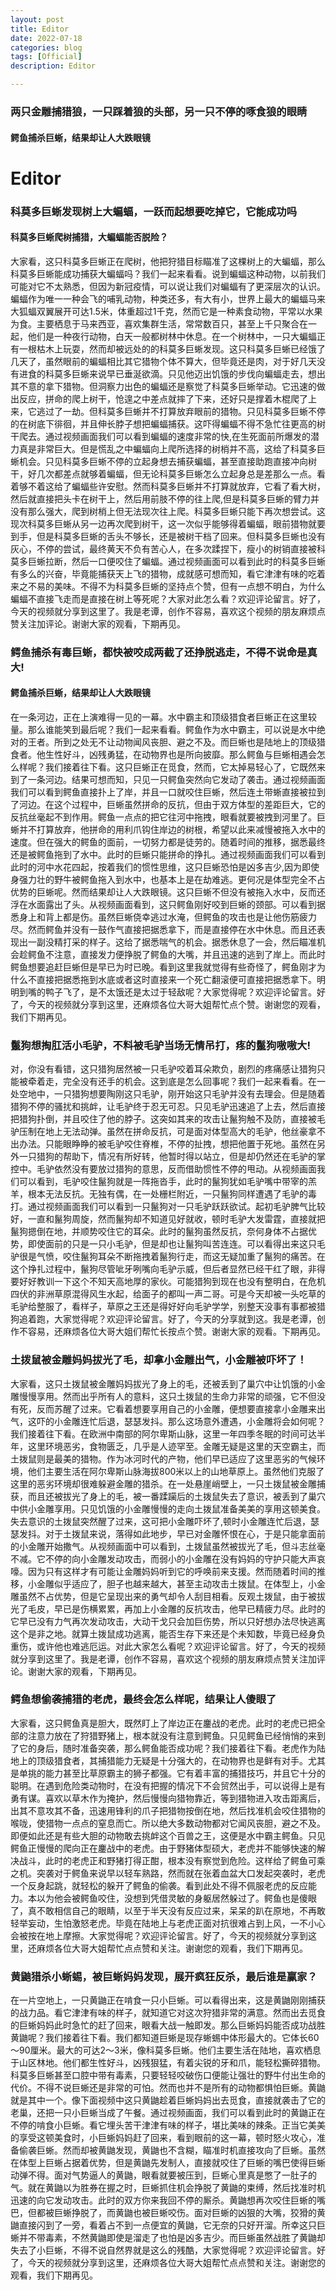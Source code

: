 ```yaml
---
layout: post
title: Editor
date: 2022-07-18
categories: blog
tags: [Official]
description: Editor

---
```



### 两只金雕捕猎狼，一只踩着狼的头部，另一只不停的啄食狼的眼睛
#### 鳄鱼捕杀巨蜥，结果却让人大跌眼镜




# Editor

### 科莫多巨蜥发现树上大蝙蝠，一跃而起想要吃掉它，它能成功吗
#### 科莫多巨蜥爬树捕猎，大蝙蝠能否脱险？


大家看，这只科莫多巨蜥正在爬树，他把狩猎目标瞄准了这棵树上的大蝙蝠，那么科莫多巨蜥能成功捕获大蝙蝠吗？我们一起来看看。说到蝙蝠这种动物，以前我们可能对它不太熟悉，但因为新冠疫情，可以说让我们对蝙蝠有了更深层次的认识。蝙蝠作为唯一一种会飞的哺乳动物，种类还多，有大有小，世界上最大的蝙蝠马来大狐蝠双翼展开可达1.5米，体重超过1千克，然而它是一种素食动物，平常以水果为食。主要栖息于马来西亚，喜欢集群生活，常常数百只，甚至上千只聚合在一起，他们是一种夜行动物，白天一般都树林中休息。在一个树林中，一只大蝙蝠正有一根枯木上玩耍，然而却被远处的的科莫多巨蜥发现。这只科莫多巨蜥已经饿了几天了，虽然眼前的蝙蝠相比其它猎物个体不算大，但毕竟还是肉，对于好几天没有进食的科莫多巨蜥来说早已垂涎欲滴。只见他迈出饥饿的步伐向蝙蝠走去，想出其不意的拿下猎物。但洞察力出色的蝙蝠还是察觉了科莫多巨蜥举动。它迅速的做出反应，拼命的爬上树干，怆遑之中差点就摔了下来，还好只是撑着木棍爬了上来，它逃过了一劫。但科莫多巨蜥并不打算放弃眼前的猎物。只见科莫多巨蜥不停的在树底下徘徊，并且伸长脖子想把蝙蝠捕获。这吓得蝙蝠不得不急忙往更高的树干爬去。通过视频画面我们可以看到蝙蝠的速度非常的快,在生死面前所爆发的潜力真是非常巨大。但是慌乱之中蝙蝠向上爬所选择的树梢并不高，这给了科莫多巨蜥机会。只见科莫多巨蜥不停的立起身想去捕获蝙蝠，甚至直接助跑直接冲向树干，好几次都差点就够着蝙蝠，但无论科莫多巨蜥怎么立起身总是差那么一点。看着够不着这给了蝙蝠些许安慰。然而科莫多巨蜥并不打算就放弃，它看了看大树，然后就直接把头卡在树干上，然后用前肢不停的往上爬,但是科莫多巨蜥的臂力并没有那么强大，爬到树梢上但无法现次往上爬。科莫多巨蜥只能下再次想尝试。这现次科莫多巨蜥从另一边再次爬到树干，这一次似乎能够得着蝙蝠，眼前猎物就要到手，但是科莫多巨蜥的舌头不够长，还是被树干档了回来。但科莫多巨蜥也没有灰心，不停的尝试，最终黄天不负有苦心人，在多次蹂捏下，瘦小的树销直接被科莫多巨蜥拉断，然后一口便咬住了蝙蝠。通过视频画面可以看到此时的科莫多巨蜥有多么的兴奋，毕竟能捕获天上飞的猎物，成就感可想而知，看它津津有味的吃着来之不易的美味。不得不为科莫多巨蜥的坚持点个赞，但有一点想不明白，为什么蝙蝠不直接飞走而是直接在树上等死呢？大家对此怎么看？欢迎评论留言。好了，今天的视频就分享到这里了。我是老谭，创作不容易，喜欢这个视频的朋友麻烦点赞关注加评论。谢谢大家的观看，下期再见。






### 鳄鱼捕杀有毒巨蜥，都快被咬成两截了还挣脱逃走，不得不说命是真大!
#### 鳄鱼捕杀巨蜥，结果却让人大跌眼镜

在一条河边，正在上演难得一见的一幕。水中霸主和顶级猎食者巨蜥正在这里较量。那么谁能笑到最后呢？我们一起来看看。鳄鱼作为水中霸主，可以说是水中绝对的王者。所到之处无不让动物闻风丧胆、避之不及。而巨蜥也是陆地上的顶级猎食者。他生性好斗，凶残勇猛，在动物界也是所向披靡。那么鳄鱼与巨蜥相遇会怎么样呢？我们接着往下看。这只巨蜥正在觅食，然而，它太掉易轻心了，它既然来到了一条河边。结果可想而知，只见一只鳄鱼突然向它发动了袭击。通过视频画面我们可以看到鳄鱼直接扑上了岸，并且一口就咬住巨蜥，然后连土带蜥直接被拉到了河边。在这个过程中，巨蜥虽然拼命的反抗，但由于双方体型的差距巨大，它的反抗丝毫起不到作用。鳄鱼一点点的把它往河中拖拽，眼看就要被拽到河里了。巨蜥并不打算放弃，他拼命的用利爪钩住岸边的树根，希望以此来减慢被拖入水中的速度。但在强大的鳄鱼的面前，一切努力都是徒劳的。随着时间的推移，据悉最终还是被鳄鱼拖到了水中。此时的巨蜥只能拼命的挣扎。通过视频画面我们可以看到此时的河中水花四起，按着我们的惯性思维，这只巨蜥恐怕是凶多吉少,因为即使身强力壮的野牛被鳄鱼拖入到水中，也基本上是在劫难逃。更何况是体型完全不占优势的巨蜥呢。然而结果却让人大跌眼镜。这只巨蜥不但没有被拖入水中，反而还浮在水面露出了头。从视频画面看到，这只鳄鱼刚好咬到巨蜥的颈部。可以看到据悉身上和背上都是伤。虽然巨蜥侥幸逃过水淹，但鳄鱼的攻击也是让他伤筋疲力尽。然而鳄鱼并没有一鼓作气直接把据悉拿下，而是直接停在水中休息。而且还表现出一副没精打采的样子。这给了据悉喘气的机会。据悉休息了一会，然后瞄准机会趁鳄鱼不注意，直接发力便挣脱了鳄鱼的大嘴，并且迅速的逃到了岸上。而此时鳄鱼想要追赶巨蜥但是早已为时已晚。看到这里我就觉得有些奇怪了，鳄鱼刚才为什么不直接把据悉拖到水底或者这时直接来一个死亡翻滚便可直接把据悉拿下。明明到嘴的鸭子飞了，是不太饿还是太过于轻敌呢？大家觉得呢？欢迎评论留言。好了，今天的视频就分享到这里，还麻烦各位大哥大姐帮忙点个赞。谢谢您的观看，我们下期再见。




### 鬣狗想掏肛活小毛驴，不料被毛驴当场无情吊打，疼的鬣狗嗷嗷大!

对，你没有看错，这只猎狗居然被一只毛驴咬着耳朵欺负，剧烈的疼痛感让猎狗只能被牵着走，完全没有还手的机会。这到底是怎么回事呢？我们一起来看看。在一处空地中，一只猎狗想要陶刚这只毛驴，刚开始这只毛驴并没有去理会。但是随着猎狗不停的骚扰和挑衅，让毛驴终于忍无可忍。只见毛驴迅速追了上去，然后直接把猎狗扑倒，并且咬住了他的脖子。这突如其来的攻击让鬣狗触不及防，直接被毛驴压制在地上无法动弹。虽然在拼命反抗，可是面对体型高大的毛驴，他丝豪拿不出办法。只能眼睁睁的被毛驴咬住脊椎，不停的扯拽，想把他置于死地。虽然在另外一只猎狗的帮助下，情况有所好转，他暂时得以站立，但是却仍然还在毛驴的掌控中。毛驴依然没有要放过猎狗的意思，反而借助惯性不停的甩动。从视频画面我们可以看到，毛驴咬住鬣狗就是一阵拖沓手，此时的鬣狗犹如毛驴嘴中带宰的羔羊，根本无法反抗。无独有偶，在一处栅栏附近，一只鬣狗同样遭遇了毛驴的毒打。通过视频画面我们可以看到一只鬣狗对一只毛驴跃跃欲试。起初毛驴脾气比较好，一直和鬣狗周旋，然而鬣狗却不知道见好就收，顿时毛驴大发雷霆，直接就把鬣狗摁倒在地，并顺势咬住它的耳朵。此时的鬣狗虽然反抗，奈何身体不占据优势，即使面前的只是一只小毛驴，但是却也让鬣狗叫苦连连。可以看得出来这只毛驴很是气愤，咬住鬣狗耳朵不断拖拽着鬣狗行走，而这无疑加重了鬣狗的痛苦。在这个挣扎过程中，鬣狗尽管呲牙咧嘴向毛驴示威，但后者显然已经干红了眼，非得要好好教训一下这个不知天高地厚的家伙。可能猎狗到现在也没有整明白，在危机四伏的非洲草原混得风生水起，给面子的都叫一声二哥。可是今天却被一头吃草的毛驴给整服了，看样子，草原之王还是得好好向毛驴学学，别整天没事有事都被猎狗追着跑，大家觉得呢？欢迎评论留言。好了，今天的分享就到这。我是老谭，创作不容易，还麻烦各位大哥大姐们帮忙长按点个赞。谢谢大家的观看。下期再见。




### 土拨鼠被金雕妈妈拔光了毛，却拿小金雕出气，小金雕被吓坏了！

大家看，这只土拨鼠被金雕妈妈拔光了身上的毛，还被丢到了巢穴中让饥饿的小金雕慢慢享用。然而出乎所有人的意料，这只土拨鼠的生命力非常的顽强，它不但没有死，反而苏醒了过来。它看着想要享用自己的小金雕，便想要直接拿小金雕来出气，这吓的小金雕连忙后退，瑟瑟发抖。那么这场意外遭遇，小金雕将会如何呢？我们接着往下看。在欧洲中南部的阿尔卑斯山脉，这里一年四季冬眠的时间可达半年，这里环境恶劣，食物匮乏，几乎是人迹罕至。金雕无疑是这里的天空霸主，而土拨鼠则是最美的猎物。作为冰河时代的产物，他们早已适应了这里恶劣的气候环境，他们主要生活在阿尔卑斯山脉海拔800米以上的山地草原上。虽然他们克服了这里的恶劣环境却很难躲避金雕的猎杀。在一处悬崖峭壁上，一只土拨鼠被金雕捕获，而且还被拔光了身上的毛，被一番蹂躏后的土拨鼠失去了意识，被丢到了巢穴中供小金雕享用。只见饥饿的小金雕慢慢的走向土拨鼠准备美美的享用这顿美食。失去意识的土拨鼠突然醒了过来，这可把小金雕吓坏了,顿时小金雕连忙后退，瑟瑟发抖。对于土拨鼠来说，落得如此地步，早已对金雕怀恨在心，于是只能拿面前的小金雕开始撒气。从视频画面中可以看到，土拨鼠虽然被拔光了毛，但斗志丝毫不减。它不停的向小金雕发动攻击，而弱小的小金雕在没有妈妈的守护只能大声哀嚎。因为只有这样才有可能让金雕妈妈听到它的呼唤前来支援。然而随着时间的推移，小金雕似乎适应了，胆子也越来越大，甚至主动攻击土拨鼠。在体型上，小金雕虽然不占优势，但是它呈现出来的勇气却令人刮目相看。反观土拨鼠，由于被拔光了毛皮，早已是伤横累累，再加上小金雕的反抗攻击，他早已精疲力尽。此时的它早已没有力气再次发动攻击，大动干戈只会加巨伤势，所以只好想办法尽快逃离这个是非之地。就算土拨鼠成功逃离，能否生存下来还是个未知数，毕竟已经身负重伤，或许他也难逃厄运。对此大家怎么看呢？欢迎评论留言。好了，今天的视频就分享到这里了。我是老谭，创作不容易，喜欢这个视频的朋友麻烦点赞关注加评论。谢谢大家的观看，下期再见。



### 鳄鱼想偷袭捕猎的老虎，最终会怎么样呢，结果让人傻眼了


大家看，这只鳄鱼真是胆大，既然盯上了岸边正在鏖战的老虎。此时的老虎已把全部的注意力放在了狩猎野猪上，根本就没有注意到鳄鱼。只见鳄鱼已经悄悄的来到了它的身后，随时准备突袭，那么鳄鱼能否成功呢？我们接着往下看。老虎作为陆地上的顶级猎食者，其捕猎能力无疑是十分强大的，在动物界也是鲜有对手。尤其是单挑的能力甚至比草原霸主的狮子都强。它有着丰富的捕猎技巧，并且它十分的聪明。在遇到危险类动物时，在没有把握的情况下不会贸然出手，可以说得上是有勇有谋。喜欢以草木作为掩护，然后慢慢向猎物靠近，等到猎物进入攻击距离后，出其不意攻其不备，迅速用锋利的爪子把猎物按倒在地，然后找准机会咬住猎物的喉咙，使猎物一点点的窒息而亡。所以绝大多数动物都对它闻风丧胆，避之不及。即便如此还是有些大胆的动物敢去挑衅这个百兽之王，这便是水中霸主鳄鱼。只见鳄鱼正慢慢的爬向正在鏖战中的老虎。由于野猪体型硕大，老虎并不能够快速的解决战斗，此时的老虎正和野猪打得正酣，根本没有察觉到危险。这样给了鳄鱼可乘之机。突袭对于鳄鱼来说早以轻车熟路，然而就在张着血盆大口发起突袭时，老虎一个反身起跳，就轻松的躲开了鳄鱼的偷袭。看到此处不得不佩服老虎的反应能力。本以为他会被鳄鱼咬住，没想到凭借灵敏的身躯居然躲过了。鳄鱼也是傻眼了，真不敢相信自己的眼睛，以至于半天没有反应过来，呆呆的趴在原地，不再敢轻举妄动，生怕激怒老虎。毕竟在陆地上与老虎正面对抗很难占到上风，一不小心会被按在地上摩擦。大家觉得呢？欢迎评论留言。好了，今天的视频就分享到这里，还麻烦各位大哥大姐帮忙点点赞和关注。谢谢您的观看，我们下期再见。





### 黄鼬猎杀小蜥蜴，被巨蜥妈妈发现，展开疯狂反杀，最后谁是赢家？

在一片空地上，一只黄鼬正在啃食一只小巨蜥。可以看得出来，这是黄鼬刚刚捕获的战力品。看它津津有味的样子，就知道它对这次狩猎非常的满意。然而出去觅食的巨蜥妈妈此时急忙的赶了回来，眼看大战一触即发。那么巨蜥妈妈能否成功战胜黄鼬呢？我们接着往下看。我们都知道巨蜥是现存蜥蜴中体形最大的。它体长60～90厘米。最大的可达2～3米，像科莫多巨蜥。他们主要生活在陆地，喜欢栖息于山区林地。他们都生性好斗，凶残狠猛，有着尖锐的牙和爪，能轻松撕碎猎物。科莫多巨蜥甚至口腔中带有毒素，只要轻轻咬破伤口便能让强壮的野牛付出生命的代价。不得不说巨蜥还是非常的可怕。然而也并不是所有的动物都惧怕巨蜥。黄鼬就是其中一个。像下面视频中这只黄鼬趁着巨蜥妈妈出去觅食，直接就袭击了它的老巢，还把一只小巨蜥当成了午餐。通过视频画面，我们可以看到此时的黄鼬正在不停的啃食小巨蜥。看它埋头苦干津津有味的样子，堪比美味的辣条。正当它美美的享受这顿美食时，小巨蜥妈妈赶了回来，看到眼前的这一幕，顿时怒火攻心，准备偷袭巨蜥。然而却被黄鼬发现，黄鼬也不含糊，瞄准时机直接攻向了巨蜥。虽然在体型上巨蜥占据着优势，但是黄鼬先发制人，直接就咬住了巨蜥的嘴巴使得巨蜥动弹不得。面对气势逼人的黄鼬，眼看就要被压到，巨蜥心里真是憋了一肚子的气。就在黄鼬以为胜券在握之时，巨蜥抓住机会挣脱了黄鼬的束缚，然后找准时机迅速的向它发动攻击。此时的双方你来我回不停的厮杀。黄鼬想再次咬住巨蜥的嘴巴，但都被巨蜥挣脱了，而黄鼬也被巨蜥咬伤。面对巨蜥的凶狠的大嘴，狡猾的黄鼬直接闪到了一旁，看着占不到一点便宜的黄鼬，它无奈的只好开溜。所幸这只巨蜥并不带毒素，不然黄鼬即使是溜走了也怕是凶多吉少。而巨蜥虽然战胜了黄鼬却失去了小巨蜥，不得不说自然界就是这么的残酷，大家觉得呢？欢迎评论留言。好了，今天的视频就分享到这里，还麻烦各位大哥大姐帮忙点点赞和关注。谢谢您的观看，我们下期再见。


